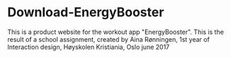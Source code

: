 # Download-EnergyBooster

This is a product website for the workout app "EnergyBooster". 
This is the result of a school assignment, created by Aina Rønningen, 1st year of Interaction design, Høyskolen Kristiania, Oslo june 2017
